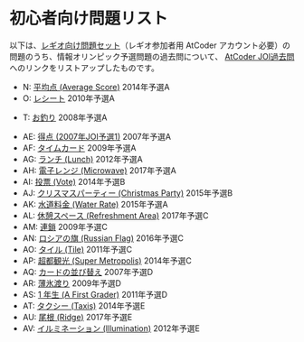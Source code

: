 
# 初心者向け問題リスト

以下は、[レギオ向け問題セット](https://atcoder.jp/contests/regio2020kobe1)（レギオ参加者用 AtCoder アカウント必要）の問題のうち、情報オリンピック予選問題の過去問について、
[AtCoder JOI過去問](https://atcoder.jp/contests/archive?ratedType=0&category=200&keyword=)へのリンクをリストアップしたものです。

<!--
## 超入門

* A: 5数の和（超入門1.1=入門1）
* B: 5数の最大値（超入門1.2）
* C: 5数の最小値（超入門1.3）
* D: 5数中の奇数の和（超入門2.1）
* E: 5数中の奇数の個数（超入門2.2）
* F: 5数の平均（超入門2.3） 
* G: 5数の最大値・最小値（超入門2.4）
* H: 体操競技の得点（超入門3.3）
* I: 誤記検出（超入門5.1）
* J: 5本の棒で三角形（超入門 5.2）

## 入門

K 	n 個の整数の最大最小値（入門編2）
L 	n 個の整数の合計値と平均値（入門編2A）
M 	n 個の整数ペアとその最大組（入門編2B）
-->

* N: [平均点 (Average Score)](https://atcoder.jp/contests/joi2014yo/tasks/joi2014yo_a) 2014年予選A
* O: [レシート](https://atcoder.jp/contests/joi2010yo/tasks/joi2010yo_a) 2010年予選A
<!--
P 	[ダーツ] 	
Q 	ピザ（入門編4A）2011年JOI予選3改題 	
R 	★☆☆ トランプゲーム（入門編4B） 	
S 	★☆☆ 勉強時間（入門編4C） 	
-->
* T: [お釣り](https://atcoder.jp/contests/joi2008yo/tasks/joi2008yo_a?lang=ja) 2008年予選A
<!--
U 	★☆☆ ゼロワン（入門編5B） 
V 	★★☆ 部屋番号（入門編5C） 

## 初級編

* W: 残り物には福がある（初級編2） 2014パソコン甲子園予選３ 
* X: 家庭菜園（初級編2A）: (/problem2/) でピックアップ
* Y: 金利計算（初級編3） 2011年パソコン甲子園予選３
* Z: 数列部分列和の最大１（初級編5A） 	
* AA: 数列部分列和の最大２（初級編5B）2011年JOI予選２改 
* AB: 最短時間（初級編5C） 	
* AC: 発注集計 （初級編6）2005年第５回ＪＯＩ第２回模擬試験３番 	
* AD: 左右の対応が取れたカッコ（初級編6A） 	
-->

* AE: [得点 (2007年JOI予選1)](https://atcoder.jp/contests/joi2007yo/tasks/joi2007yo_a) 2007年予選A
* AF: [タイムカード](https://atcoder.jp/contests/joi2009yo/tasks/joi2009yo_a) 2009年予選A
* AG: [ランチ (Lunch)](https://atcoder.jp/contests/joi2012yo/tasks/joi2012yo_a) 2012年予選A
* AH: [電子レンジ (Microwave)](https://atcoder.jp/contests/joi2017yo/tasks/joi2017yo_a) 2017年予選A
* AI: [投票 (Vote)](https://atcoder.jp/contests/joi2014yo/tasks/joi2014yo_b) 2014年予選B
* AJ: [クリスマスパーティー (Christmas Party)](https://atcoder.jp/contests/joi2015yo/tasks/joi2015yo_b) 2015年予選B
* AK: [水道料金 (Water Rate)](https://atcoder.jp/contests/joi2015yo/tasks/joi2015yo_a) 2015年予選A
* AL: [休憩スペース (Refreshment Area)](https://atcoder.jp/contests/joi2017yo/tasks/joi2017yo_c) 2017年予選C
* AM: [連鎖](https://atcoder.jp/contests/joi2009yo/tasks/joi2009yo_c) 2009年予選C
* AN: [ロシアの旗 (Russian Flag)](https://atcoder.jp/contests/joi2016yo/tasks/joi2016yo_c) 2016年予選C
* AO: [タイル (Tile)](https://atcoder.jp/contests/joi2011yo/tasks/joi2011yo_c) 2011年予選C
* AP: [超都観光 (Super Metropolis)](https://atcoder.jp/contests/joi2014yo/tasks/joi2014yo_c) 2014年予選C
* AQ: [カードの並び替え](https://atcoder.jp/contests/joi2007yo/tasks/joi2007yo_d) 2007年予選D
* AR: [薄氷渡り](https://atcoder.jp/contests/joi2009yo/tasks/joi2009yo_d) 2009年予選D
* AS: [1 年生 (A First Grader)](https://atcoder.jp/contests/joi2011yo/tasks/joi2011yo_d) 2011年予選D
* AT: [タクシー (Taxis)](https://atcoder.jp/contests/joi2014yo/tasks/joi2014yo_e) 2014年予選E
* AU: [尾根 (Ridge)](https://atcoder.jp/contests/joi2017yo/tasks/joi2017yo_e) 2017年予選E
* AV: [イルミネーション (Illumination)](https://atcoder.jp/contests/joi2012yo/tasks/joi2012yo_e) 2012年予選E
